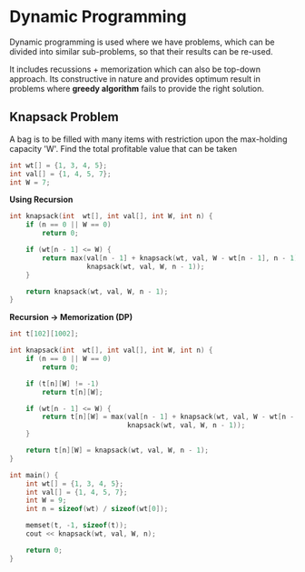 # Dynamic Programming 

Dynamic programming is used where we have problems, which can be divided into similar sub-problems, so that their results can be re-used.

It includes recussions + memorization which can also be top-down approach. Its constructive in nature and provides optimum result in problems where **greedy algorithm** fails to provide the right solution.

## Knapsack Problem

A bag is to be filled with many items with restriction upon the max-holding capacity 'W'. Find the total profitable value that can be taken

```cpp
int wt[] = {1, 3, 4, 5};
int val[] = {1, 4, 5, 7};
int W = 7;
```

**Using Recursion**
```cpp
int knapsack(int  wt[], int val[], int W, int n) {
	if (n == 0 || W == 0)
		return 0;

	if (wt[n - 1] <= W) {
		return max(val[n - 1] + knapsack(wt, val, W - wt[n - 1], n - 1),
		           knapsack(wt, val, W, n - 1));
	}

	return knapsack(wt, val, W, n - 1);
}
```

**Recursion -> Memorization (DP)**
```cpp
int t[102][1002];

int knapsack(int  wt[], int val[], int W, int n) {
	if (n == 0 || W == 0)
		return 0;

	if (t[n][W] != -1)
		return t[n][W];

	if (wt[n - 1] <= W) {
		return t[n][W] = max(val[n - 1] + knapsack(wt, val, W - wt[n - 1], n - 1),
		                     knapsack(wt, val, W, n - 1));
	}

	return t[n][W] = knapsack(wt, val, W, n - 1);
}

int main() {
	int wt[] = {1, 3, 4, 5};
	int val[] = {1, 4, 5, 7};
	int W = 9;
	int n = sizeof(wt) / sizeof(wt[0]);

	memset(t, -1, sizeof(t));
	cout << knapsack(wt, val, W, n);

	return 0;
}
```
